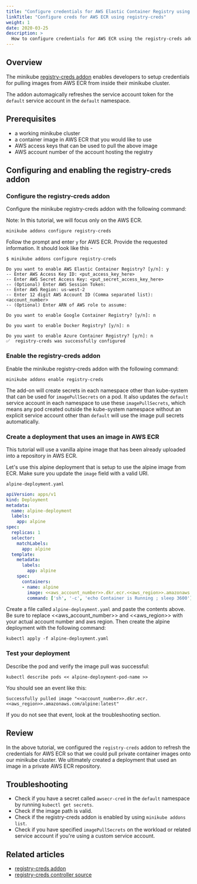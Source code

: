 ```yaml
---
title: "Configure credentials for AWS Elastic Container Registry using registry-creds addon"
linkTitle: "Configure creds for AWS ECR using registry-creds"
weight: 1
date: 2020-03-25
description: >
  How to configure credentials for AWS ECR using the registry-creds addon for a minikube cluster
---
```


## Overview

The minikube [registry-creds addon](https://github.com/kubernetes/minikube/tree/master/deploy/addons/registry-creds) enables developers to setup credentials for pulling images from AWS ECR from inside their minikube cluster.

The addon automagically refreshes the service account token for the `default` service account in the `default` namespace.

## Prerequisites

- a working minikube cluster
- a container image in AWS ECR that you would like to use
- AWS access keys that can be used to pull the above image
- AWS account number of the account hosting the registry

## Configuring and enabling the registry-creds addon

### Configure the registry-creds addon

Configure the minikube registry-creds addon with the following command:

Note: In this tutorial, we will focus only on the AWS ECR.

```shell
minikube addons configure registry-creds
```

Follow the prompt and enter `y` for AWS ECR. Provide the requested information. It should look like this -
```shell
$ minikube addons configure registry-creds

Do you want to enable AWS Elastic Container Registry? [y/n]: y
-- Enter AWS Access Key ID: <put_access_key_here>
-- Enter AWS Secret Access Key: <put_secret_access_key_here>
-- (Optional) Enter AWS Session Token:
-- Enter AWS Region: us-west-2
-- Enter 12 digit AWS Account ID (Comma separated list): <account_number>
-- (Optional) Enter ARN of AWS role to assume:

Do you want to enable Google Container Registry? [y/n]: n

Do you want to enable Docker Registry? [y/n]: n

Do you want to enable Azure Container Registry? [y/n]: n
✅  registry-creds was successfully configured

```

### Enable the registry-creds addon

Enable the minikube registry-creds addon with the following command:

```shell
minikube addons enable registry-creds
```

The add-on will create secrets in each namespace other than kube-system that can be used for `imagePullSecrets` on a pod.  It also
updates the `default` service account in each namespace to use these `imagePullSecrets`, which means any pod created outside
the kube-system namespace without an explicit service account other than `default` will use the image pull secrets automatically.

### Create a deployment that uses an image in AWS ECR

This tutorial will use a vanilla alpine image that has been already uploaded into a repository in AWS ECR.

Let's use this alpine deployment that is setup to use the alpine image from ECR. Make sure you update the `image` field with a valid URI.

`alpine-deployment.yaml`
```yaml
apiVersion: apps/v1
kind: Deployment
metadata:
  name: alpine-deployment
  labels:
    app: alpine
spec:
  replicas: 1
  selector:
    matchLabels:
      app: alpine
  template:
    metadata:
      labels:
        app: alpine
    spec:
      containers:
      - name: alpine
        image: <<aws_account_number>>.dkr.ecr.<<aws_region>>.amazonaws.com/alpine:latest
        command: ['sh', '-c', 'echo Container is Running ; sleep 3600']
```

Create a file called `alpine-deployment.yaml` and paste the contents above. Be sure to replace <<aws_account_number>> and <<aws_region>> with your actual account number and aws region. Then create the alpine deployment with the following command:

```shell
kubectl apply -f alpine-deployment.yaml
```

### Test your deployment

Describe the pod and verify the image pull was successful:

```shell
kubectl describe pods << alpine-deployment-pod-name >>
```

You should see an event like this:

```text
Successfully pulled image "<<account_number>>.dkr.ecr.<<aws_region>>.amazonaws.com/alpine:latest"
```

If you do not see that event, look at the troubleshooting section.

## Review

In the above tutorial, we configured the `registry-creds` addon to refresh the credentials for AWS ECR so that we could pull private container images onto our minikube cluster. We ultimately created a deployment that used an image in a private AWS ECR repository.

## Troubleshooting

- Check if you have a secret called `awsecr-cred` in the `default` namespace by running `kubectl get secrets`.
- Check if the image path is valid.
- Check if the registry-creds addon is enabled by using `minikube addons list`.
- Check if you have specified `imagePullSecrets` on the workload or related service account if you're using a custom service account.

## Related articles

- [registry-creds addon](https://github.com/kubernetes/minikube/tree/master/deploy/addons/registry-creds)
- [registry-creds controller source](https://github.com/upmc-enterprises/registry-creds#registry-credentials)
